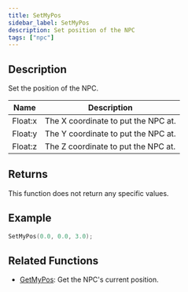 ```yaml
---
title: SetMyPos
sidebar_label: SetMyPos
description: Set position of the NPC
tags: ["npc"]
---
```


## Description

Set the position of the NPC. 
 
| Name     | Description                         |
| -------- | ------------------------------------|
| Float:x  | The X coordinate to put the NPC at. |
| Float:y  | The Y coordinate to put the NPC at. |
| Float:z  | The Z coordinate to put the NPC at. |

## Returns

This function does not return any specific values.  

## Example

```c
SetMyPos(0.0, 0.0, 3.0);
```

## Related Functions

- [GetMyPos](GetMyPos): Get the NPC's current position.
